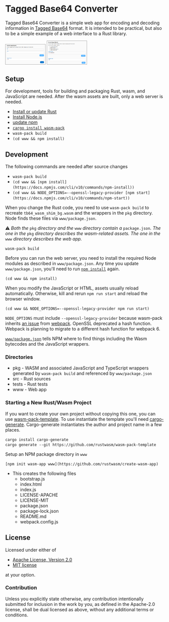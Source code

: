 # Tagged Base64 Converter

Tagged Base64 Converter is a simple web app for encoding and decoding information in [Tagged Base64](https://github.com/EspressoSystems/tagged-base64) format. It is intended to be practical, but also to be a simple example of a web interface to a Rust library.

<img src='docs/ui_encode1.png' style='width:25%;height:25%;border:1px solid #AAAAAA' alt='Encoding form'> <img src='docs/ui_decode1.png' style='width:25%;height:25%;border:1px solid #AAAAAA' alt='Decoding form'>

## Setup

For development, tools for building and packaging Rust, wasm, and JavaScript are needed. After the wasm assets are built, only a web server is needed.

- [Install or update Rust](https://www.rust-lang.org/tools/install)
- [Install Node.js](https://nodejs.org/en/download)
- [update npm](https://docs.npmjs.com/try-the-latest-stable-version-of-npm)
- [`cargo install wasm-pack`](https://rustwasm.github.io/wasm-pack/installer/)
- `wasm-pack build`
- `(cd www && npm install)`

## Development

The following commands are needed after source changes

- `wasm-pack build`
- `(cd www && [npm install](https://docs.npmjs.com/cli/v10/commands/npm-install))`
- `(cd www && NODE_OPTIONS=--openssl-legacy-provider [npm start](https://docs.npmjs.com/cli/v10/commands/npm-start))`

When you change the Rust code, you need to use `wasm-pack build` to recreate `tb64_wasm_shim_bg.wasm` and the wrappers in the `pkg` directory. Node finds these files via `www/package.json`.

:warning: _Both the_ `pkg` _directory and the_ `www` _directory contain a_ `package.json`_. The one in the_ `pkg` _directory describes the wasm-related assets. The one in the_ `www` _directory describes the web app._

```
wasm-pack build
```

Before you can run the web server, you need to install the required Node modules as described in `www/package.json`. Any time you update `www/package.json`, you'll need to run [`npm install`](https://docs.npmjs.com/cli/v10/commands/npm-install) again.
```
(cd www && npm install)
```

When you modify the JavaScript or HTML, assets usually reload automatically. Otherwise, kill and rerun `npm run start` and reload the browser window.
```
(cd www && NODE_OPTIONS=--openssl-legacy-provider npm run start)
```

`NODE_OPTIONS` must include `--openssl-legacy-provider` because wasm-pack inherits [an issue](https://github.com/webpack/webpack/issues/14532) from [webpack](https://webpack.js.org/). OpenSSL deprecated a hash function. Webpack is planning to migrate to a different hash function for webpack 6.

[`www/package.json`](https://docs.npmjs.com/cli/v10/configuring-npm/package-json) tells NPM where to find things including the Wasm bytecodes and the JavaScript wrappers.

### Directories

- pkg - WASM and associated JavaScript and TypeScript wrappers generated by `wasm-pack build` and referenced by `www/package.json`
- src - Rust sources
- tests - Rust tests
- www - Web app

### Starting a New Rust/Wasm Project

If you want to create your own project without copying this one, you can use [wasm-pack-template](https://github.com/rustwasm/wasm-pack-template). To use instantiate the template you'll need [cargo-generate](https://cargo-generate.github.io/cargo-generate/index.html). Cargo-generate instantiates the author and project name in a few places.

```
cargo install cargo-generate
cargo generate --git https://github.com/rustwasm/wasm-pack-template
```

Setup an NPM package directory in `www`
```
[npm init wasm-app www](https://github.com/rustwasm/create-wasm-app)
```
- This creates the following files
  - bootstrap.js
  - index.html
  - index.js
  - LICENSE-APACHE
  - LICENSE-MIT
  - package.json
  - package-lock.json
  - README.md
  - webpack.config.js

## License

Licensed under either of

- [Apache License, Version 2.0](http://www.apache.org/licenses/LICENSE-2.0)
- [MIT license](http://opensource.org/licenses/MIT)

at your option.

### Contribution

Unless you explicitly state otherwise, any contribution intentionally
submitted for inclusion in the work by you, as defined in the Apache-2.0
license, shall be dual licensed as above, without any additional terms or
conditions.